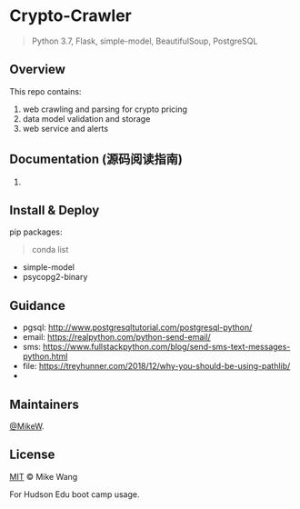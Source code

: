 # Crypto-Crawler
> Python 3.7, Flask, simple-model, BeautifulSoup, PostgreSQL

## Overview

This repo contains:
1. web crawling and parsing for crypto pricing
2. data model validation and storage
3. web service and alerts

## Documentation (源码阅读指南)
1. 

## Install & Deploy
pip packages: 
> conda list

* simple-model
* psycopg2-binary

## Guidance 

* pgsql: http://www.postgresqltutorial.com/postgresql-python/
* email: https://realpython.com/python-send-email/
* sms: https://www.fullstackpython.com/blog/send-sms-text-messages-python.html
* file: https://treyhunner.com/2018/12/why-you-should-be-using-pathlib/
* 


## Maintainers
[@MikeW](https://github.com/stargrep).


## License
[MIT](LICENSE) © Mike Wang

For Hudson Edu boot camp usage.

